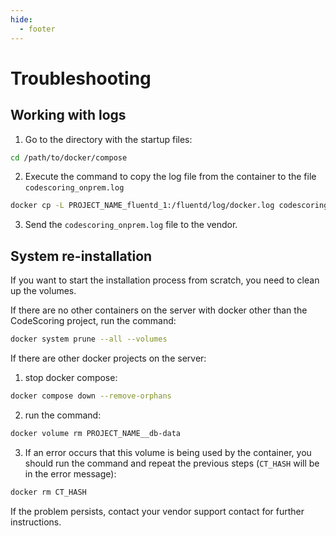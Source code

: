 ```yaml
---
hide:
  - footer
---
```

# Troubleshooting

## Working with logs

1. Go to the directory with the startup files:

 ```bash linenums="1"
 cd /path/to/docker/compose
 ```

2. Execute the command to copy the log file from the container to the file `codescoring_onprem.log`

 ```bash linenums="2"
 docker cp -L PROJECT_NAME_fluentd_1:/fluentd/log/docker.log codescoring_onprem.log
 ```

3. Send the `codescoring_onprem.log` file to the vendor.

## System re-installation

If you want to start the installation process from scratch, you need to clean up the volumes.

If there are no other containers on the server with docker other than the CodeScoring project, run the command:

 ```bash
 docker system prune --all --volumes
 ```

If there are other docker projects on the server:

1. stop docker compose:

 ```bash linenums="1"
 docker compose down --remove-orphans
 ```

2. run the command:

 ```bash linenums="2"
 docker volume rm PROJECT_NAME__db-data
 ```

3. If an error occurs that this volume is being used by the container, you should run the command and repeat the previous steps (`CT_HASH` will be in the error message):

 ```bash linenums="3"
 docker rm CT_HASH
 ```

If the problem persists, contact your vendor support contact for further instructions.
